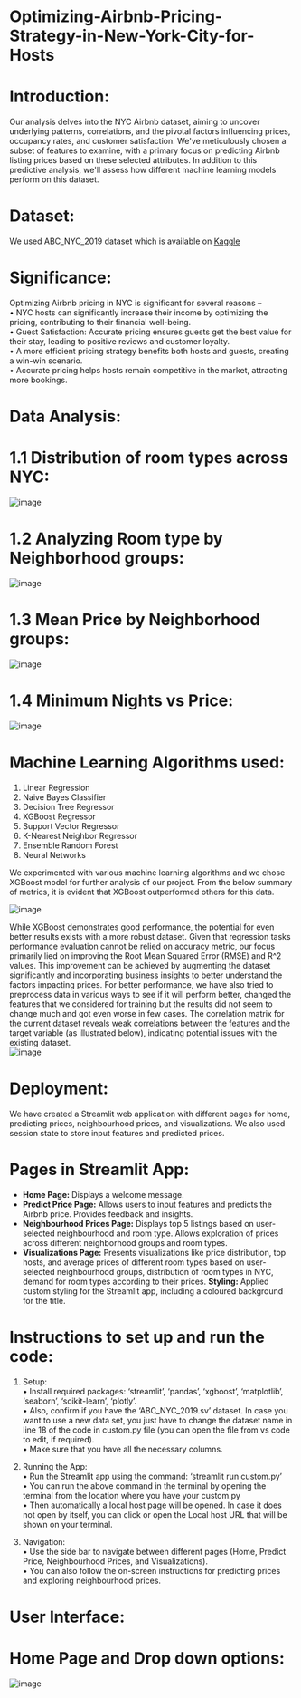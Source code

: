 # Optimizing-Airbnb-Pricing-Strategy-in-New-York-City-for-Hosts

# Introduction:  
Our analysis delves into the NYC Airbnb dataset, aiming to uncover underlying patterns, correlations, and the pivotal factors influencing prices, occupancy rates, and customer satisfaction. We've meticulously chosen a subset of features to examine, with a primary focus on predicting Airbnb listing prices based on these selected attributes. In addition to this predictive analysis, we'll assess how different machine learning models perform on 
this dataset.  

# Dataset:
We used ABC_NYC_2019 dataset which is available on [Kaggle](https://www.kaggle.com/datasets/dgomonov/new-york-city-airbnb-open-data)  

# Significance:  
Optimizing Airbnb pricing in NYC is significant for several reasons –  
• NYC hosts can significantly increase their income by optimizing the pricing, contributing to their financial well-being.  
• Guest Satisfaction: Accurate pricing ensures guests get the best value for their stay, leading to positive reviews and customer loyalty.  
• A more efficient pricing strategy benefits both hosts and guests, creating a win-win scenario.  
• Accurate pricing helps hosts remain competitive in the market, attracting more bookings.  

# Data Analysis:  
# 1.1 Distribution of room types across NYC:  
![image](https://github.com/user-attachments/assets/fea1c533-fa0d-4291-90d6-c4e5f1e2e754)  

# 1.2 Analyzing Room type by Neighborhood groups:  
![image](https://github.com/user-attachments/assets/39752481-5c92-49e0-a163-a7d029f2e655)  

# 1.3 Mean Price by Neighborhood groups:  
![image](https://github.com/user-attachments/assets/25265c6c-93f4-4fd6-afae-b8a54045a2b4)  

# 1.4 Minimum Nights vs Price:  
![image](https://github.com/user-attachments/assets/7b1e1abc-72f1-4a9b-880f-bf9ce55efb9d)  

# Machine Learning Algorithms used:  
1. Linear Regression
2. Naive Bayes Classifier
3. Decision Tree Regressor
4. XGBoost Regressor
5. Support Vector Regressor
6. K-Nearest Neighbor Regressor
7. Ensemble Random Forest
8. Neural Networks
   
We experimented with various machine learning algorithms and we chose XGBoost model for further analysis of our project. From the below summary of metrics, it is evident that XGBoost outperformed others for this data.  

![image](https://github.com/user-attachments/assets/fadeab6c-74f9-4de2-8281-af99921f23b1)


While XGBoost demonstrates good performance, the potential for even better results exists with a more robust dataset. Given that regression tasks performance evaluation cannot be relied on accuracy metric, our focus primarily lied on improving the Root Mean Squared Error (RMSE) and R^2 values. This improvement can be achieved by augmenting the dataset significantly and incorporating business insights to better understand the factors impacting prices. For better performance, we have also tried to preprocess data in various ways to see if it will perform better, changed the features that we considered for training but the results did not seem to change much and got even worse in few cases. The correlation matrix for the current dataset reveals weak correlations between the features and the target variable (as illustrated below), indicating potential issues with the existing dataset.  
![image](https://github.com/user-attachments/assets/10172f15-2e2f-4348-b01d-37c7c4dc4a20)

# Deployment:  
We have created a Streamlit web application with different pages for home, predicting prices, neighbourhood prices, and visualizations. We also used session state to store input features and predicted prices.  
# Pages in Streamlit App:
- **Home Page:** Displays a welcome message.
- **Predict Price Page:** Allows users to input features and predicts the Airbnb price. Provides feedback and insights.
- **Neighbourhood Prices Page:** Displays top 5 listings based on user-selected neighbourhood and room type. Allows exploration of prices across different neighborhood groups and room types.
- **Visualizations Page:** Presents visualizations like price distribution, top hosts, and average prices of different room types based on user-selected neighbourhood groups, distribution of room types 
in NYC, demand for room types according to their prices.
**Styling:** Applied custom styling for the Streamlit app, including a coloured background for the title.

# Instructions to set up and run the code:
1. Setup:  
• Install required packages: ‘streamlit’, ‘pandas’, ‘xgboost’, ‘matplotlib’, ‘seaborn’, ‘scikit-learn’, ‘plotly’.  
• Also, confirm if you have the ‘ABC_NYC_2019.sv’ dataset. In case you want to use a new data set, you just have to change the dataset name in line 18 of the code in custom.py file (you can open the file from vs code to edit, if required).   
• Make sure that you have all the necessary columns.  

2. Running the App:  
• Run the Streamlit app using the command: ‘streamlit run custom.py’   
• You can run the above command in the terminal by opening the terminal from the location where you have your custom.py  
• Then automatically a local host page will be opened. In case it does not open by itself, you can click or open the Local host URL that will be shown on your terminal.

3. Navigation:  
• Use the side bar to navigate between different pages (Home, Predict Price, Neighbourhood Prices, and Visualizations).  
• You can also follow the on-screen instructions for predicting prices and exploring neighbourhood prices.

# User Interface:  
# Home Page and Drop down options:  
![image](https://github.com/user-attachments/assets/bd6a522f-b8af-4bbd-b995-b5dbf4606d87)
